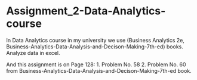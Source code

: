 # Assignment_2-Data-Analytics-course

In Data Analytics course in my university we use (Business Analytics 2e, Business-Analytics-Data-Analysis-and-Decison-Making-7th-ed) books.
Analyze data in excel.

And this assignment is on Page 128:
                            1. Problem No. 58
                            2. Problem No. 60 
from Business-Analytics-Data-Analysis-and-Decison-Making-7th-ed book.
